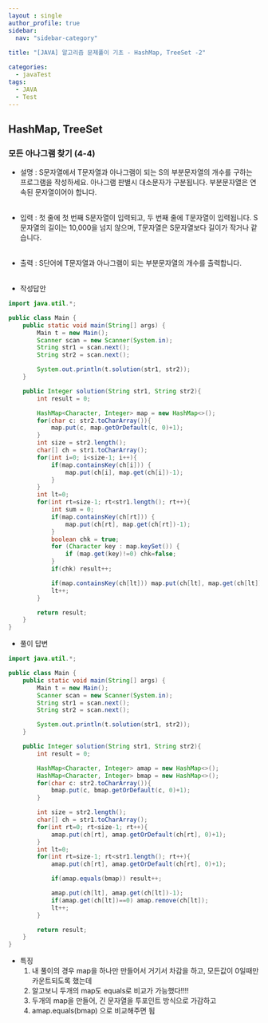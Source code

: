 ```yaml
---
layout : single
author_profile: true
sidebar: 
  nav: "sidebar-category"
  
title: "[JAVA] 알고리즘 문제풀이 기초 - HashMap, TreeSet -2"

categories:
  - javaTest
tags:
  - JAVA
  - Test
---
```


## HashMap, TreeSet

### 모든 아나그램 찾기 (4-4)

- 설명 : S문자열에서 T문자열과 아나그램이 되는 S의 부분문자열의 개수를 구하는 프로그램을 작성하세요. 아나그램 판별시 대소문자가 구분됩니다. 부분문자열은 연속된 문자열이어야 합니다.  <br><br>

- 입력 : 첫 줄에 첫 번째 S문자열이 입력되고, 두 번째 줄에 T문자열이 입력됩니다. S문자열의 길이는 10,000을 넘지 않으며, T문자열은 S문자열보다 길이가 작거나 같습니다.<br><br>

- 출력 : S단어에 T문자열과 아나그램이 되는 부분문자열의 개수를 출력합니다.<br><br>

- 작성답안

``` java
import java.util.*;

public class Main {
    public static void main(String[] args) {
        Main t = new Main();
        Scanner scan = new Scanner(System.in);
        String str1 = scan.next();
        String str2 = scan.next();

        System.out.println(t.solution(str1, str2));
    }

    public Integer solution(String str1, String str2){
        int result = 0;

        HashMap<Character, Integer> map = new HashMap<>();
        for(char c: str2.toCharArray()){
            map.put(c, map.getOrDefault(c, 0)+1);
        }
        int size = str2.length();
        char[] ch = str1.toCharArray();
        for(int i=0; i<size-1; i++){
            if(map.containsKey(ch[i])) {
                map.put(ch[i], map.get(ch[i])-1);
            }
        }
        int lt=0;
        for(int rt=size-1; rt<str1.length(); rt++){
            int sum = 0;
            if(map.containsKey(ch[rt])) {
                map.put(ch[rt], map.get(ch[rt])-1);
            }
            boolean chk = true;
            for (Character key : map.keySet()) {
                if (map.get(key)!=0) chk=false;
            }
            if(chk) result++;

            if(map.containsKey(ch[lt])) map.put(ch[lt], map.get(ch[lt])+1);
            lt++;
        }

        return result;
    }
}
```

- 풀이 답변
``` java
import java.util.*;

public class Main {
    public static void main(String[] args) {
        Main t = new Main();
        Scanner scan = new Scanner(System.in);
        String str1 = scan.next();
        String str2 = scan.next();

        System.out.println(t.solution(str1, str2));
    }

    public Integer solution(String str1, String str2){
        int result = 0;

        HashMap<Character, Integer> amap = new HashMap<>();
        HashMap<Character, Integer> bmap = new HashMap<>();
        for(char c: str2.toCharArray()){
            bmap.put(c, bmap.getOrDefault(c, 0)+1);
        }

        int size = str2.length();
        char[] ch = str1.toCharArray();
        for(int rt=0; rt<size-1; rt++){
            amap.put(ch[rt], amap.getOrDefault(ch[rt], 0)+1);
        }
        int lt=0;
        for(int rt=size-1; rt<str1.length(); rt++){
            amap.put(ch[rt], amap.getOrDefault(ch[rt], 0)+1);

            if(amap.equals(bmap)) result++;

            amap.put(ch[lt], amap.get(ch[lt])-1);
            if(amap.get(ch[lt])==0) amap.remove(ch[lt]);
            lt++;
        }

        return result;
    }
}
```

- 특징
	1. 내 풀이의 경우 map을 하나만 만들어서 거기서 차감을 하고, 모든값이 0일때만 카운트되도록 했는데<br>
	2. 알고보니 두개의 map도 equals로 비교가 가능했다!!!!<br>
	3. 두개의 map을 만들어, 긴 문자열을 투포인트 방식으로 가감하고
	4. amap.equals(bmap) 으로 비교해주면 됨<br>
